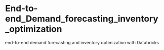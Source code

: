 # End-to-end_Demand_forecasting_inventory_optimization
end-to-end demand forecasting and inventory optimization with Databricks
